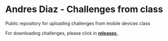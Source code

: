 # Andres Diaz - Challenges from class 
Public repository for uploading challenges from mobile devices class

For downloading challenges, please click in <b><a href="https://github.com/andiazherInc/movilesunalAndresDiazH/releases"> releases </a></b>. 


